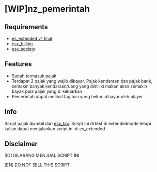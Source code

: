# [WIP]nz_pemerintah

## Requirements
- [es_extended v1 final](https://github.com/esx-framework/es_extended/tree/v1-final)
- [esx_billing](https://github.com/esx-framework/esx_billing)
- [esx_society](https://github.com/esx-framework/esx_society)

## Features
- Sudah termasuk pajak
- Terdapat 2 pajak yang wajib dibayar. Pajak kendaraan dan pajak bank, semakin banyak kendaraan/uang yang dimiliki makan akan semakin bayak pula pajak yang di keluarkan
- Pemerintah dapat melihat tagihan yang belum dibayar oleh player

## Info
Script pajak diambil dari [esx_tax](https://github.com/AshKetchumza/esx_tax). Script ini di test di extendedmode tetapi kalian dapat menjalankan script ini di es_extended


## Disclaimer
[ID]
DILARANG MENJUAL SCRIPT INI

[EN]
DO NOT SELL THIS SCRIPT
